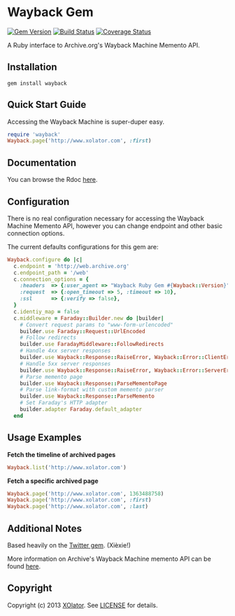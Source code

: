 # Wayback Gem

[![Gem Version](https://badge.fury.io/rb/wayback.png)][gem]
[![Build Status](https://secure.travis-ci.org/XOlator/wayback_gem.png?branch=master)][travis]
[![Coverage Status](https://coveralls.io/repos/XOlator/wayback_gem/badge.png?branch=master)][coveralls]

[gem]: https://rubygems.org/gems/wayback
[travis]: http://travis-ci.org/XOlator/wayback_gem
[coveralls]: https://coveralls.io/r/XOlator/wayback_gem


A Ruby interface to Archive.org's Wayback Machine Memento API.

## Installation
    gem install wayback

## Quick Start Guide
Accessing the Wayback Machine is super-duper easy.

```ruby
require 'wayback'
Wayback.page('http://www.xolator.com', :first)
```


## Documentation
You can browse the Rdoc [here][documentation].

[documentation]: http://rdoc.info/github/XOlator/wayback_gem/master/frames


## Configuration

There is no real configuration necessary for accessing the Wayback Machine Memento API, however you can change endpoint and other basic connection options.

The current defaults configurations for this gem are:

```ruby
Wayback.configure do |c|
  c.endpoint = 'http://web.archive.org'
  c.endpoint_path = '/web'
  c.connection_options = {
    :headers  => {:user_agent => "Wayback Ruby Gem #{Wayback::Version}"},
    :request  => {:open_timeout => 5, :timeout => 10},
    :ssl      => {:verify => false},
  }
  c.identiy_map = false
  c.middleware = Faraday::Builder.new do |builder|
    # Convert request params to "www-form-urlencoded"
    builder.use Faraday::Request::UrlEncoded
    # Follow redirects
    builder.use FaradayMiddleware::FollowRedirects
    # Handle 4xx server responses
    builder.use Wayback::Response::RaiseError, Wayback::Error::ClientError
    # Handle 5xx server responses
    builder.use Wayback::Response::RaiseError, Wayback::Error::ServerError
    # Parse memento page
    builder.use Wayback::Response::ParseMementoPage
    # Parse link-format with custom memento parser
    builder.use Wayback::Response::ParseMemento
    # Set Faraday's HTTP adapter
    builder.adapter Faraday.default_adapter
  end
```


## Usage Examples

**Fetch the timeline of archived pages**

```ruby
Wayback.list('http://www.xolator.com')
```

**Fetch a specific archived page**

```ruby
Wayback.page('http://www.xolator.com', 1363488758)
Wayback.page('http://www.xolator.com', :first)
Wayback.page('http://www.xolator.com', :last)
```


## Additional Notes
Based heavily on the [Twitter gem][twitter_gem]. (Xièxie!)

More information on Archive's Wayback Machine memento API can be found [here][wayback_api].

[twitter_gem]: https://www.github.com/sferik/twitter
[wayback_api]: http://mementoweb.org/depot/native/ia/


## Copyright
Copyright (c) 2013 [XOlator][xolator].
See [LICENSE][license] for details.

[xolator]: http://www.xolator.com
[license]: LICENSE.md
